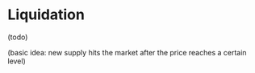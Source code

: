 # Liquidation

(todo)

(basic idea: new supply hits the market after the price reaches a certain level)
